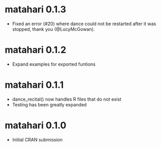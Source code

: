 # matahari 0.1.3

* Fixed an error (#20) where dance could not be restarted after it was stopped,
thank you (@LucyMcGowan).

# matahari 0.1.2

* Expand examples for exported funtions

# matahari 0.1.1

* dance_recital() now handles R files that do not exist
* Testing has been greatly expanded

# matahari 0.1.0

* Initial CRAN submission

